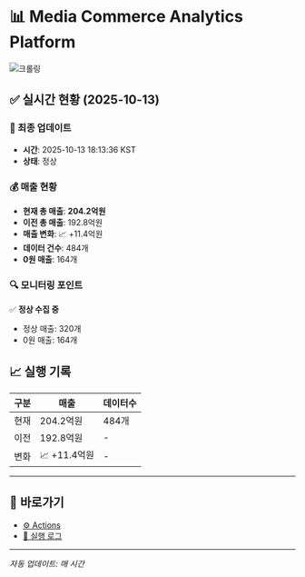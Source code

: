 # 📊 Media Commerce Analytics Platform

![크롤링](https://img.shields.io/badge/크롤링-정상-green)

## ✅ 실시간 현황 (2025-10-13)

### 📍 최종 업데이트
- **시간**: 2025-10-13 18:13:36 KST
- **상태**: 정상

### 💰 매출 현황
- **현재 총 매출**: **204.2억원**
- **이전 총 매출**: 192.8억원
- **매출 변화**: 📈 +11.4억원
- **데이터 건수**: 484개
- **0원 매출**: 164개

### 🔍 모니터링 포인트

✅ **정상 수집 중**
- 정상 매출: 320개
- 0원 매출: 164개


## 📈 실행 기록

| 구분 | 매출 | 데이터수 |
|------|------|----------|
| 현재 | 204.2억원 | 484개 |
| 이전 | 192.8억원 | - |
| 변화 | 📈 +11.4억원 | - |

---

## 🔗 바로가기

- [⚙️ Actions](../../actions)
- [📝 실행 로그](../../actions/workflows/daily_scraping.yml)

---

*자동 업데이트: 매 시간*

